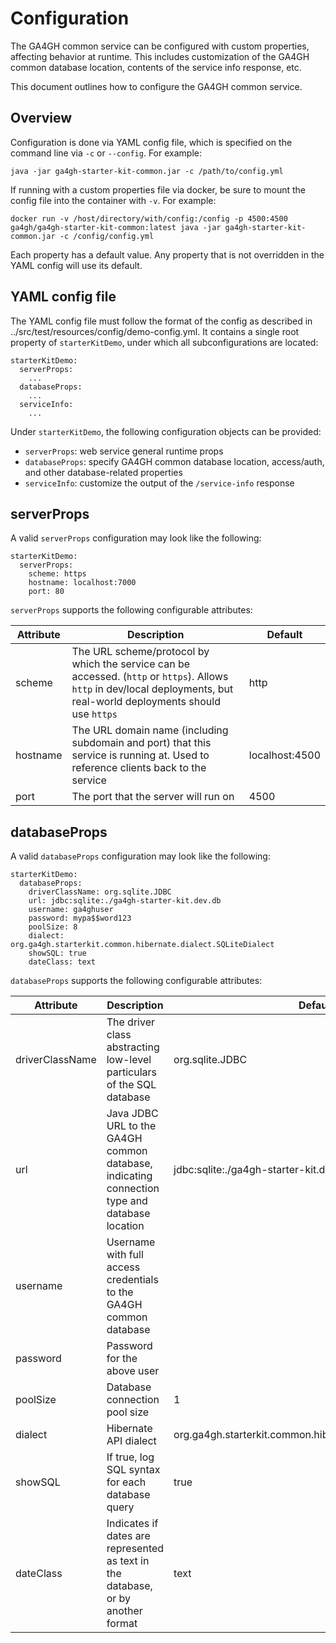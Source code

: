 # Configuration

The GA4GH common service can be configured with custom properties, affecting behavior at runtime. This includes customization of the GA4GH common database location, contents of the service info response, etc.

This document outlines how to configure the GA4GH common service.

## Overview

Configuration is done via YAML config file, which is specified on the command line via `-c` or `--config`. For example:

```
java -jar ga4gh-starter-kit-common.jar -c /path/to/config.yml
```

If running with a custom properties file via docker, be sure to mount the config file into the container with `-v`. For example:

```
docker run -v /host/directory/with/config:/config -p 4500:4500 ga4gh/ga4gh-starter-kit-common:latest java -jar ga4gh-starter-kit-common.jar -c /config/config.yml
```

Each property has a default value. Any property that is not overridden in the YAML config will use its default.

## YAML config file

The YAML config file must follow the format of the config as described in ../src/test/resources/config/demo-config.yml. It contains a single root property of `starterKitDemo`, under which all subconfigurations are located:

```
starterKitDemo:
  serverProps:
    ...
  databaseProps:
    ...
  serviceInfo:
    ...
```

Under `starterKitDemo`, the following configuration objects can be provided:

* `serverProps`: web service general runtime props
* `databaseProps`: specify GA4GH common database location, access/auth, and other database-related properties
* `serviceInfo`: customize the output of the `/service-info` response

## serverProps

A valid `serverProps` configuration may look like the following:

```
starterKitDemo:
  serverProps:
    scheme: https
    hostname: localhost:7000
    port: 80
```

`serverProps` supports the following configurable attributes:

| Attribute | Description | Default |
|-----------|-------------|---------|
| scheme | The URL scheme/protocol by which the service can be accessed. (`http` or `https`). Allows `http` in dev/local deployments, but real-world deployments should use `https` | http |
| hostname | The URL domain name (including subdomain and port) that this service is running at. Used to reference clients back to the service | localhost:4500 |
| port | The port that the server will run on | 4500 |

## databaseProps

A valid `databaseProps` configuration may look like the following:

```
starterKitDemo:
  databaseProps:
    driverClassName: org.sqlite.JDBC
    url: jdbc:sqlite:./ga4gh-starter-kit.dev.db
    username: ga4ghuser
    password: mypa$$word123
    poolSize: 8
    dialect: org.ga4gh.starterkit.common.hibernate.dialect.SQLiteDialect
    showSQL: true
    dateClass: text
```

`databaseProps` supports the following configurable attributes:

| Attribute | Description | Default |
|-----------|-------------|---------|
| driverClassName | The driver class abstracting low-level particulars of the SQL database | org.sqlite.JDBC |
| url | Java JDBC URL to the GA4GH common database, indicating connection type and database location | jdbc:sqlite:./ga4gh-starter-kit.dev.db |
| username | Username with full access credentials to the GA4GH common database | |
| password | Password for the above user | |
| poolSize | Database connection pool size | 1 |
| dialect | Hibernate API dialect | org.ga4gh.starterkit.common.hibernate.dialect.SQLiteDialect |
| showSQL | If true, log SQL syntax for each database query | true |
| dateClass | Indicates if dates are represented as text in the database, or by another format | text |
